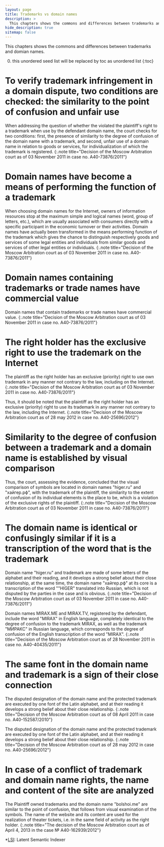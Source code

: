 ```yaml
---
layout: page
title: Trademarks vs domain names
description: >
  This chapters shows the commons and differences between trademarks and domian names.
hide_description: true
sitemap: false
---
```


This chapters shows the commons and differences between trademarks and domian names.

0. this unordered seed list will be replaced by toc as unordered list
{:toc}

# To verify trademark infringement in a domain dispute, two conditions are checked: the similarity to the point of confusion and unfair use

When addressing the question of whether the violated the plaintiff's right to a trademark when use by the defendant domain name, the court checks for two conditions: first, the presence of similarity to the degree of confusion of the domain name with a trademark, and second, unfair use of a domain name in relation to goods or services, for individualization of which the trademark is registered.
{:.note title="Decision of the Moscow Arbitration court as of 03 November 2011 in case no. A40-73876/2011"}

# Domain names have become a means of performing the function of a trademark

When choosing domain names for the Internet, owners of information resources stop at the maximum simple and logical names (word, group of letters, etc.), which are usually associated with consumers directly with a specific participant in the economic turnover or their activities. Domain names have actually been transformed in the means performing function of the trademark which gives the chance to distinguish respectively goods and services of some legal entities and individuals from similar goods and services of other legal entities or individuals.
{:.note title="Decision of the Moscow Arbitration court as of 03 November 2011 in case no. A40-73876/2011"}


# Domain names containing trademarks or trade names have commercial value

Domain names that contain trademarks or trade names have commercial value.
{:.note title="Decision of the Moscow Arbitration court as of 03 November 2011 in case no. A40-73876/2011"}

# The right holder has the exclusive right to use the trademark on the Internet

The plaintiff as the right holder has an exclusive (priority) right to use own trademark in any manner not contrary to the law, including on the Internet.
{:.note title="Decision of the Moscow Arbitration court as of 03 November 2011 in case no. A40-73876/2011"}

Thus, it should be noted that the plaintiff as the right holder has an exclusive (priority) right to use its trademark in any manner not contrary to the law, including the Internet.
{:.note title="Decision of the Moscow Arbitration court as of 28 may 2012 in case no. A40-25696/2012"}

# Similarity to the degree of confusion between a trademark and a domain name is established by visual comparison

Thus, the court, assessing the evidence, concluded that the visual comparison of symbols are located in domain names "higer.ru" and "хайгер.рф", with the trademark of the plaintiff, the similarity to the extent of confusion of its individual elements is the place to be, which is a violation of the exclusive rights of the plaintiff.
{:.note title="Decision of the Moscow Arbitration court as of 03 November 2011 in case no. A40-73876/2011"}

# The domain name is identical or confusingly similar if it is a transcription of the word that is the trademark


Domain name "higer.ru" and trademark are made of some letters of the alphabet and their reading, and it develops a strong belief about their close relationship, at the same time, the domain name "хайгер.рф" at its core is a transcription of the word ""HIGER" translated into Russian, which is not disputed by the parties in the case and is obvious.
{:.note title="Decision of the Moscow Arbitration court as of 03 November 2011 in case no. A40-73876/2011"}
<br/>

Domain names MIRAX.ME and MIRAX.TV, registered by the defendant, include the word "MIRAX" in English language, completely identical to the degree of confusion to the trademark MIRAX, as well as the trademark "МИРАКС" in Russian language, which corresponds to the degree of confusion of the English transcription of the word "MIRAX".
{:.note title="Decision of the Moscow Arbitration court as of 28 November 2011 in case no. A40-40435/2011"}


# The same font in the domain name and trademark is a sign of their close connection

The disputed designation of the domain name and the protected trademark are executed by one font of the Latin alphabet, and at their reading it develops a strong belief about their close relationship.
{:.note title="Decision of the Moscow Arbitration court as of 08 April 2011 in case no. A40-152587/2010"}
<br/>

The disputed designation of the domain name and the protected trademark are executed by one font of the Latin alphabet, and at their reading it develops a strong belief about their close relationship.
{:.note title="Decision of the Moscow Arbitration court as of 28 may 2012 in case no. A40-25696/2012"}


# In case of a conflict of trademark and domain name rights, the name and content of the site are analyzed

The Plaintiff owned trademarks and the domain name "bolshoi.me" are similar to the point of confusion, that follows from visual examination of the symbols.  The name of the website and its content are used for the realization of theater tickets, i.e. in the same field of activity as the right holder.
{:.note title="The decision of the Moscow Arbitration court as of April 4, 2013 in the case № A40-162939/2012"}




<!-- Continue with [Advanced](advanced.md){:.heading.flip-title}
{:.read-more} -->

[deploy]: https://jekyllrb.com/docs/deployment-methods/
[lsa]: https://en.wikipedia.org/wiki/Latent_semantic_analysis
[crb]: http://www.classifier-reborn.com/
[lsi]: http://www.classifier-reborn.com/lsi

*[LSI]: Latent Semantic Indexer
